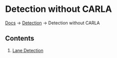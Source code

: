 # Detection without CARLA
[Docs][docs-url] -> [Detection][detection-path] -> Detection without CARLA

## Contents
1. [Lane Detection][lane-detection]

[docs-url]: ../../../README.md
[detection-path]: ../
[lane-detection]: Lane.md
